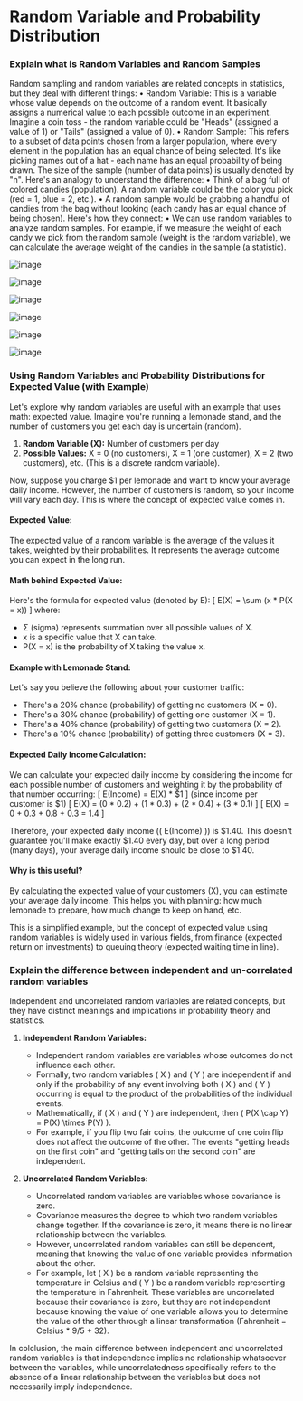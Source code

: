 # Random Variable and Probability Distribution

### Explain what is Random Variables and Random Samples
Random sampling and random variables are related concepts in statistics, but they deal with different things:
•	Random Variable: This is a variable whose value depends on the outcome of a random event. It basically assigns a numerical value to each possible outcome in an experiment. Imagine a coin toss - the random variable could be "Heads" (assigned a value of 1) or "Tails" (assigned a value of 0).
•	Random Sample: This refers to a subset of data points chosen from a larger population, where every element in the population has an equal chance of being selected. It's like picking names out of a hat - each name has an equal probability of being drawn. The size of the sample (number of data points) is usually denoted by "n".
Here's an analogy to understand the difference:
•	Think of a bag full of colored candies (population). A random variable could be the color you pick (red = 1, blue = 2, etc.).
•	A random sample would be grabbing a handful of candies from the bag without looking (each candy has an equal chance of being chosen).
Here's how they connect:
•	We can use random variables to analyze random samples. For example, if we measure the weight of each candy we pick from the random sample (weight is the random variable), we can calculate the average weight of the candies in the sample (a statistic).

![image](https://github.com/nehakardam/Probability-Statistics-for-Machine-Learning-/assets/70997776/e1944af7-b630-4e01-ba5d-680a03a9570e)

![image](https://github.com/nehakardam/Probability-Statistics-for-Machine-Learning-/assets/70997776/e57b0840-1ccc-41a8-9eda-e3b23566314c)

![image](https://github.com/nehakardam/Probability-Statistics-for-Machine-Learning-/assets/70997776/dc1eadf1-3b31-4232-8a72-fc3f2badeca0)

![image](https://github.com/nehakardam/Probability-Statistics-for-Machine-Learning-/assets/70997776/bc5823be-29a4-4f48-85ca-84abe74a4fe7)

![image](https://github.com/nehakardam/Probability-Statistics-for-Machine-Learning-/assets/70997776/cc046510-c514-4fac-ad12-df25631bc51f)

![image](https://github.com/nehakardam/Probability-Statistics-for-Machine-Learning-/assets/70997776/e0b359b4-2971-4f09-8854-908fd55fe9ac)


### Using Random Variables and Probability Distributions for Expected Value (with Example)

Let's explore why random variables are useful with an example that uses math: expected value. Imagine you're running a lemonade stand, and the number of customers you get each day is uncertain (random).

1. **Random Variable (X):** Number of customers per day
2. **Possible Values:** X = 0 (no customers), X = 1 (one customer), X = 2 (two customers), etc. (This is a discrete random variable).

Now, suppose you charge $1 per lemonade and want to know your average daily income. However, the number of customers is random, so your income will vary each day. This is where the concept of expected value comes in.

#### Expected Value:
The expected value of a random variable is the average of the values it takes, weighted by their probabilities. It represents the average outcome you can expect in the long run.

#### Math behind Expected Value:
Here's the formula for expected value (denoted by E):
\[ E(X) = \sum (x * P(X = x)) \]
where:
- Σ (sigma) represents summation over all possible values of X.
- x is a specific value that X can take.
- P(X = x) is the probability of X taking the value x.

#### Example with Lemonade Stand:
Let's say you believe the following about your customer traffic:
- There's a 20% chance (probability) of getting no customers (X = 0).
- There's a 30% chance (probability) of getting one customer (X = 1).
- There's a 40% chance (probability) of getting two customers (X = 2).
- There's a 10% chance (probability) of getting three customers (X = 3).

#### Expected Daily Income Calculation:
We can calculate your expected daily income by considering the income for each possible number of customers and weighting it by the probability of that number occurring:
\[ E(Income) = E(X) * $1 \] (since income per customer is $1)
\[ E(X) = (0 * 0.2) + (1 * 0.3) + (2 * 0.4) + (3 * 0.1) \]
\[ E(X) = 0 + 0.3 + 0.8 + 0.3 = 1.4 \]

Therefore, your expected daily income (\( E(Income) \)) is $1.40. This doesn't guarantee you'll make exactly $1.40 every day, but over a long period (many days), your average daily income should be close to $1.40.

#### Why is this useful?
By calculating the expected value of your customers (X), you can estimate your average daily income. This helps you with planning: how much lemonade to prepare, how much change to keep on hand, etc.

This is a simplified example, but the concept of expected value using random variables is widely used in various fields, from finance (expected return on investments) to queuing theory (expected waiting time in line).

### Explain the difference between independent and un-correlated random variables

Independent and uncorrelated random variables are related concepts, but they have distinct meanings and implications in probability theory and statistics.

1. **Independent Random Variables:**
   - Independent random variables are variables whose outcomes do not influence each other.
   - Formally, two random variables \( X \) and \( Y \) are independent if and only if the probability of any event involving both \( X \) and \( Y \) occurring is equal to the product of the probabilities of the individual events.
   - Mathematically, if \( X \) and \( Y \) are independent, then \( P(X \cap Y) = P(X) \times P(Y) \).
   - For example, if you flip two fair coins, the outcome of one coin flip does not affect the outcome of the other. The events "getting heads on the first coin" and "getting tails on the second coin" are independent.

2. **Uncorrelated Random Variables:**
   - Uncorrelated random variables are variables whose covariance is zero.
   - Covariance measures the degree to which two random variables change together. If the covariance is zero, it means there is no linear relationship between the variables.
   - However, uncorrelated random variables can still be dependent, meaning that knowing the value of one variable provides information about the other.
   - For example, let \( X \) be a random variable representing the temperature in Celsius and \( Y \) be a random variable representing the temperature in Fahrenheit. These variables are uncorrelated because their covariance is zero, but they are not independent because knowing the value of one variable allows you to determine the value of the other through a linear transformation (Fahrenheit = Celsius * 9/5 + 32).

In colclusion, the main difference between independent and uncorrelated random variables is that independence implies no relationship whatsoever between the variables, while uncorrelatedness specifically refers to the absence of a linear relationship between the variables but does not necessarily imply independence.



